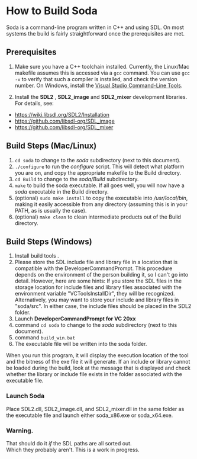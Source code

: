 # How to Build Soda

Soda is a command-line program written in C++ and using SDL.  On most systems the build is fairly straightforward once the prerequisites are met.

## Prerequisites

1. Make sure you have a C++ toolchain installed.  Currently, the Linux/Mac makefile assumes this is accessed via a `gcc` command.  You can use `gcc -v` to verify that such a compiler is installed, and check the version number.  On Windows, install the [Visual Studio Command-Line Tools](https://docs.microsoft.com/en-us/cpp/build/walkthrough-compiling-a-native-cpp-program-on-the-command-line?view=vs-2019).

2. Install the **SDL2** , **SDL2_image** and **SDL2_mixer** development libraries.  For details, see:
- https://wiki.libsdl.org/SDL2/Installation
- https://github.com/libsdl-org/SDL_image
- https://github.com/libsdl-org/SDL_mixer

## Build Steps (Mac/Linux)

1. `cd soda` to change to the _soda_ subdirectory (next to this document).
2. `./configure` to run the _configure_ script.  This will detect what platform you are on, and copy the appropriate makefile to the Build directory.
3. `cd Build` to change to the _soda/Build_ subdirectory.
4. `make` to build the soda executable.  If all goes well, you will now have a _soda_ executable in the Build directory.
5. (optional) `sudo make install` to copy the executable into _/usr/local/bin_, making it easily accessible from any directory (assuming this is in your PATH, as is usually the case).
6. (optional) `make clean` to clean intermediate products out of the Build directory.

## Build Steps (Windows)

1. Install build tools .
2. Please store the SDL include file and library file in a location that is compatible with the DeveloperCommandPrompt.
This procedure depends on the environment of the person building it, so I can't go into detail.
However, here are some hints:
If you store the SDL files in the storage location for include files and library files associated with the environment variable "VCToolsInstallDir", they will be recognized.
Alternatively, you may want to store your include and library files in "soda/src".
In either case, the include files should be placed in the SDL2 folder.
3. Launch **DeveloperCommandPrompt for VC 20xx**
4. command `cd soda` to change to the _soda_ subdirectory (next to this document).
5. command `build_win.bat`
6. The executable file will be written into the soda folder.

When you run this program, it will display the execution location of the tool 
and the bitness of the exe file it will generate.
If an include or library cannot be loaded during the build, 
look at the message that is displayed and check whether the library 
or include file exists in the folder associated with the executable file.

### Launch Soda
Place SDL2.dll, SDL2_image.dll, and SDL2_mixer.dll in the same folder as the executable file and launch either soda_x86.exe or soda_x64.exe.

### Warning. 
That should do it _if_ the SDL paths are all sorted out.  
Which they probably aren't.  This is a work in progress.
